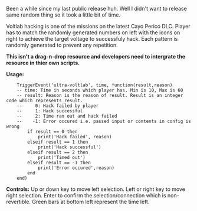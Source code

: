 Been a while since my last public release huh. Well I didn't want to release same random thing so it took a little bit of time. 

Voltlab hacking is one of the missions on the latest Cayo Perico DLC. Player has to match the randomly generated numbers on left with the icons on right to achieve the target voltage to successfuly hack. Each pattern is randomly generated to prevent any repetition.

**This isn't a drag-n-drop resource and developers need to intergrate the resource in thier own scripts.**

**Usage:**

```
	TriggerEvent('ultra-voltlab', time, function(result,reason)
	-- time: Time in seconds which player has. Min is 10, Max is 60
	-- result: Reason is the reason of result. Result is an integer code which represents result.
	-- 	   0: Hack failed by player
	-- 	   1: Hack successful
	-- 	   2: Time ran out and hack failed
	-- 	  -1: Error occured i.e. passed input or contents in config is wrong
		if result == 0 then
			print('Hack failed', reason)
		elseif result == 1 then
			print('Hack successful')
		elseif result == 2 then
			print('Timed out')
		elseif result == -1 then
			print('Error occured',reason)
		end
	end)
```

**Controls:** Up or down key to move left selection. Left or right key to move right selection. Enter to confirm the selection/connection which is non-revertible. Green bars at bottom left represent the time left.
